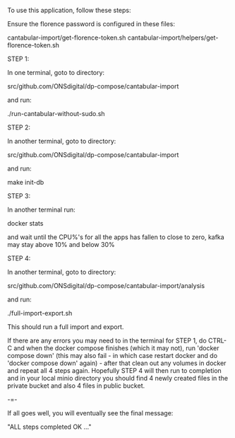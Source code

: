 To use this application, follow these steps:

Ensure the florence password is configured in these files:

cantabular-import/get-florence-token.sh
cantabular-import/helpers/get-florence-token.sh


STEP 1:

In one terminal, goto to directory:

src/github.com/ONSdigital/dp-compose/cantabular-import

and run:

./run-cantabular-without-sudo.sh

STEP 2:

In another terminal, goto to directory:

src/github.com/ONSdigital/dp-compose/cantabular-import

and run:

make init-db

STEP 3:

In another terminal run:

docker stats

and wait until the CPU%'s for all the apps has fallen to close to zero, kafka may stay above 10% and below 30%

STEP 4:

In another terminal, goto to directory:

src/github.com/ONSdigital/dp-compose/cantabular-import/analysis

and run:

./full-import-export.sh

This should run a full import and export.

If there are any errors you may need to in the terminal for STEP 1, do CTRL-C and when the docker compose finishes (which it may not), run 'docker compose down' (this may also fail - in which case restart docker and do 'docker compose down' again) - after that clean out any volumes in docker and repeat all 4 steps again. Hopefully STEP 4 will then run to completion and in your local minio directory you should find 4 newly created files in the private bucket and also 4 files in public bucket.

-=-

If all goes well, you will eventually see the final message:

"ALL steps completed OK ..."
